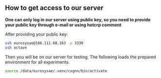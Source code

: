 ## How to get access to our server

**One can only log in our server using public key, so you need to provide your public key through e-mail or using hotcrp comment**

After providing your public key:

```bash
ssh eurosysae@166.111.68.163 -p 3330
ssh octave
```

Then you will be on our server for testing. The following loads the prepared environment for all experiments.

```bash
source /data/eurosysae/.venv/cxgnn/bin/activate
```
